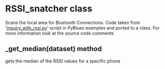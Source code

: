 # RSSI_snatcher class
Scans the local area for Bluetooth Connections. Code taken from '[inquiry_with_rssi.py](https://github.com/karulis/pybluez/blob/master/examples/advanced/inquiry-with-rssi.py)' script
in PyBluez examples and ported to a class. For more information look at the source code comments

## _get_median(dataset) method
gets the median of the RSSI values for a specific phone
